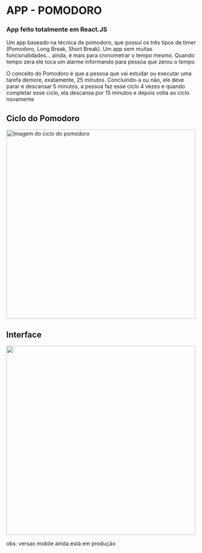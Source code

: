 <h1>APP - POMODORO</h1>
<h3>App feito totalmente em React.JS</h3>

<p>Um app baseado na técnica de pomodoro, que possuí os três tipos de timer (Pomodoro, Long Break, Short Break).
Um app sem muitas funcionalidades... ainda, é mais para cronometrar o tempo mesmo. Quando tempo zera ele toca um alarme informando para pessoa que zerou o tempo</p>

<p>O conceito do Pomodoro é que a pessoa que vai estudar ou executar uma tarefa demore, exatamente, 25 minutos. Concluindo-a ou não, ele deve parar e descansar 5 minutos, a pessoa faz esse ciclo 4 vezes e quando completar esse ciclo, ela descansa por 15 minutos e depois volta ao ciclo novamente</p>


<h2>Ciclo do Pomodoro</h2>
<img src="https://www.napratica.org.br/wp-content/uploads/2021/04/ciclo-tecnica-pomodoro-1024x683.jpg" alt="Imagem do ciclo do pomodoro" style="width: 500px">

<h2>Interface</h2>

<img src="https://user-images.githubusercontent.com/86391973/160156552-eb1b2eaa-b374-49b3-8f43-5a9f1acfc4ab.png" style="width: 500px">

obs: versao mobile ainda está em produção

